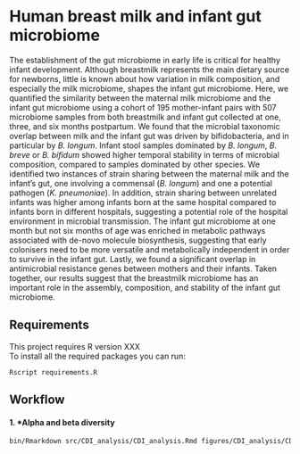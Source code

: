 # Human breast milk and infant gut microbiome

The establishment of the gut microbiome in early life is critical for healthy infant development. Although breastmilk represents the main dietary source for newborns, little is known about how variation in milk composition, and especially the milk microbiome, shapes the infant gut microbiome. Here, we quantified the similarity between the maternal milk microbiome and the infant gut microbiome using a cohort of 195 mother-infant pairs with 507 microbiome samples from both breastmilk and infant gut collected at one, three, and six months postpartum. We found that the microbial taxonomic overlap between milk and the infant gut was driven by bifidobacteria, and in particular by *B. longum*. Infant stool samples dominated by *B. longum*, *B. breve* or *B. bifidum* showed higher temporal stability in terms of microbial composition, compared to samples dominated by other species. We identified two instances of strain sharing between the maternal milk and the infant’s gut, one involving a commensal (*B. longum*) and one a potential pathogen (*K. pneumoniae*). In addition, strain sharing between unrelated infants was higher among infants born at the same hospital compared to infants born in different hospitals, suggesting a potential role of the hospital environment in microbial transmission. The infant gut microbiome at one month but not six months of age was enriched in metabolic pathways associated with de-novo molecule biosynthesis, suggesting that early colonisers need to be more versatile and metabolically independent in order to survive in the infant gut. Lastly, we found a significant overlap in antimicrobial resistance genes between mothers and their infants. Taken together, our results suggest that the breastmilk microbiome has an important role in the assembly, composition, and stability of the infant gut microbiome. 

## Requirements

This project requires R version XXX   
To install all the required packages you can run:

`Rscript requirements.R`

## Workflow

#### 1. *Alpha and beta diversity

```bash
bin/Rmarkdown src/CDI_analysis/CDI_analysis.Rmd figures/CDI_analysis/CDI_analysis.html
```
